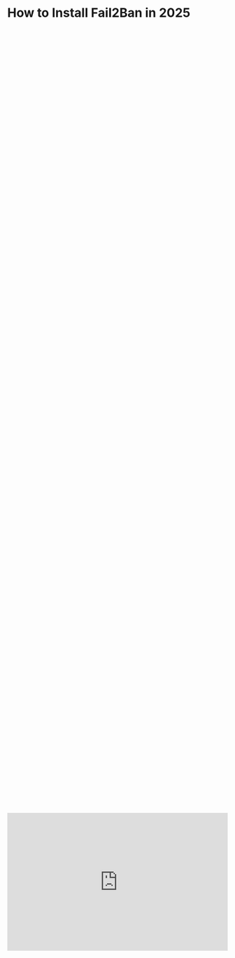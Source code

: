 # How to Install Fail2Ban in 2025

<div style="display: flex; justify-content: center; align-items: center; height: 100%;">
    <iframe width="560" height="315" src="https://www.youtube.com/embed/JyAdPYkdqkM?si=9wm7pHwL5mWn0nCJ" frameborder="0" allow="accelerometer; autoplay; clipboard-write; encrypted-media; gyroscope; picture-in-picture" allowfullscreen></iframe>
</div>

## Install Fail2Ban

Fail2Ban is a log-parsing application that helps protect Linux servers from malicious attacks, particularly brute-force attacks. It works by monitoring system logs for suspicious activity, such as repeated failed login attempts, and then automatically blocking the IP address of the attacker from accessing the server. This blocking is usually achieved by adding rules to the server's firewall (e.g., iptables). '

To install Fail2Ban:

```
sudo apt install fail2ban
```

We then need to start and enable the service:

```
sudo systemctl start fail2ban
sudo systemctl enable fail2ban
```

We can ensure the service is running with:

```
sudo systemctl status fail2ban
```


<!DOCTYPE html>
<html lang="en">
<head>
<meta charset="UTF-8">
<meta name="viewport" content="width=device-width, initial-scale=1.0">

<title>Warning Box Example</title>

<style>
.warning-box {
    background-color: #E4141E; /* Light red background color */
    border-left: 6px solid #8CD2F4; /* Red border on the left side */
    padding: 10px; /* Padding inside the box */
    margin-bottom: 20px; /* Margin at the bottom to separate from other content */
}
</style>
</head>
<body>

<div class="warning-box">
    <p>You can skip to part 5 because the default install is fine, but if you would like to be more specific you can read the following configuration options for Fail2Ban</p>
</div>

</body>
</html>

## Basic Configuration

Fail2ban uses "jails" to define which services to monitor and how to respond to suspicious activity.

1.  Create a local configuration file:
    - Never edit the default `jail.conf` directly, as it may be overwritten during updates. Instead, copy it:
        
        ```
        sudo cp /etc/fail2ban/jail.conf /etc/fail2ban/jail.local
        ```
        
        Or, you can create/edit `/etc/fail2ban/jail.local` directly if it doesn’t exist.

2.  **Edit the configuration:**
    
    ```
    sudo nano /etc/fail2ban/jail.local
    ```
    
    - **Common settings to review:**
        - `ignoreip` — IPs to never ban (e.g., your own).
        - `bantime` — How long (in seconds) a ban lasts (e.g., 3600 for 1 hour).
        - `findtime` — Time window for counting failures (e.g., 600 for 10 minutes).
        - `maxretry` — Number of failures before ban (e.g., 3).
    - Example:
        
        ```
        [DEFAULT] 
        ignoreip = 127.0.0.1 
        bantime  = 3600 
        findtime = 600 
        maxretry = 3
        ```
        
3.  **Enable and configure a jail (e.g., SSH):**
    - In the same `jail.local` file, ensure you have:
        
        ```
        [sshd] 
        enabled = true 
        port    = ssh 
        filter  = sshd 
        logpath = /var/log/auth.log 
        maxretry = 3 
        bantime = 600 
        findtime = 600
        ```
        
    - This will protect SSH from brute-force attacks

4.  **Restart Fail2ban to apply changes:**
    
    ```
    sudo systemctl restart fail2ban
    ```
    

## Verify Fail2ban Operation

- Check the status of all jails:
    
    ```
    sudo fail2ban-client status
    ```
    
- Check the status of a specific jail (e.g., SSH):
    
    ```
    sudo fail2ban-client status sshd
    ```

## Follow Us on Social Media

[YouTube](https://www.youtube.com/@learntohomelab)

[Discord](https://discord.gg/6MsHSJWZpH)

[Reddit](https://www.reddit.com/r/learntohomelab/)

[Rumble](https://rumble.com/c/c-7585051)